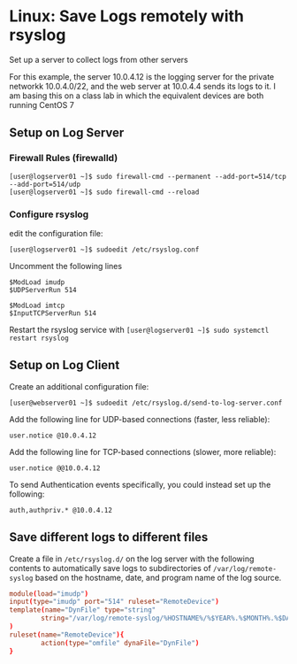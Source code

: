 <!--
SPDX-FileCopyrightText: 2022 - 2024 Eli Array Minkoff

SPDX-License-Identifier: CC-BY-SA-4.0
-->

# Linux: Save Logs remotely with rsyslog

Set up a server to collect logs from other servers

For this example, the server 10.0.4.12 is the logging server for the private networkk 10.0.4.0/22, and the web server at 10.0.4.4 sends its logs to it. I am basing this on a class lab in which the equivalent devices are both running CentOS 7

## Setup on Log Server

### Firewall Rules (firewalld)

```
[user@logserver01 ~]$ sudo firewall-cmd --permanent --add-port=514/tcp --add-port=514/udp
[user@logserver01 ~]$ sudo firewall-cmd --reload
```

### Configure rsyslog

edit the configuration file:

`[user@logserver01 ~]$ sudoedit /etc/rsyslog.conf`

Uncomment the following lines

```
$ModLoad imudp
$UDPServerRun 514

$ModLoad imtcp
$InputTCPServerRun 514
```

Restart the rsyslog service with `[user@logserver01 ~]$ sudo systemctl restart rsyslog`

## Setup on Log Client

Create an additional configuration file:

`[user@webserver01 ~]$ sudoedit /etc/rsyslog.d/send-to-log-server.conf`

Add the following line for UDP-based connections (faster, less reliable):

```
user.notice @10.0.4.12
```

Add the following line for TCP-based connections (slower, more reliable):

```
user.notice @@10.0.4.12
```

To send Authentication events specifically, you could instead set up the following:

```
auth,authpriv.* @10.0.4.12
```

## Save different logs to different files

Create a file in `/etc/rsyslog.d/` on the log server with the following contents to automatically save logs to subdirectories of `/var/log/remote-syslog` based on the hostname, date, and program name of the log source.

```conf
module(load="imudp")
input(type="imudp" port="514" ruleset="RemoteDevice")
template(name="DynFile" type="string"
        string="/var/log/remote-syslog/%HOSTNAME%/%$YEAR%.%$MONTH%.%$DAY%.%PROGRAMNAME%.log"
)
ruleset(name="RemoteDevice"){
        action(type="omfile" dynaFile="DynFile")
}
```
